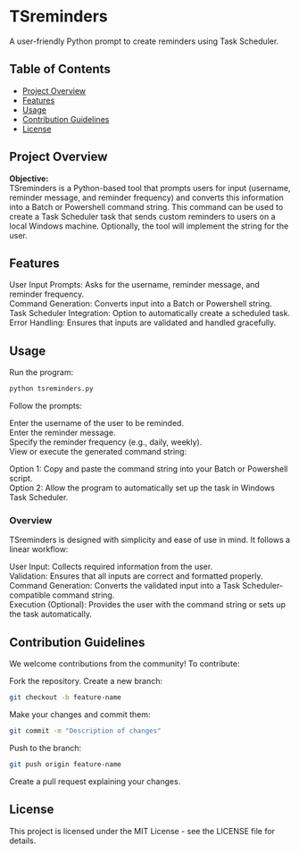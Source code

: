 # TSreminders
A user-friendly Python prompt to create reminders using Task Scheduler.

## Table of Contents
- [Project Overview](#project-overview)
- [Features](#features)
- [Usage](#usage)
- [Contribution Guidelines](#contribution-guidelines)
- [License](#license)

## Project Overview
**Objective:**  
TSreminders is a Python-based tool that prompts users for input (username, reminder message, and reminder frequency) and converts this information into a Batch or Powershell command string. This command can be used to create a Task Scheduler task that sends custom reminders to users on a local Windows machine.  Optionally, the tool will implement the string for the user.

## Features
User Input Prompts: Asks for the username, reminder message, and reminder frequency.  
Command Generation: Converts input into a Batch or Powershell string.  
Task Scheduler Integration: Option to automatically create a scheduled task.  
Error Handling: Ensures that inputs are validated and handled gracefully.

## Usage
Run the program:
```bash
python tsreminders.py
```
  
Follow the prompts:  

Enter the username of the user to be reminded.  
Enter the reminder message.  
Specify the reminder frequency (e.g., daily, weekly).  
View or execute the generated command string:  

Option 1: Copy and paste the command string into your Batch or Powershell script.  
Option 2: Allow the program to automatically set up the task in Windows Task Scheduler.

### Overview
TSreminders is designed with simplicity and ease of use in mind. It follows a linear workflow:

User Input: Collects required information from the user.  
Validation: Ensures that all inputs are correct and formatted properly.  
Command Generation: Converts the validated input into a Task Scheduler-compatible command string.  
Execution (Optional): Provides the user with the command string or sets up the task automatically.

## Contribution Guidelines
We welcome contributions from the community! To contribute:

Fork the repository.
Create a new branch:
```bash
git checkout -b feature-name
```
Make your changes and commit them:
```bash
git commit -m "Description of changes"
```
Push to the branch:
```bash
git push origin feature-name
```
Create a pull request explaining your changes.

## License
This project is licensed under the MIT License - see the LICENSE file for details.
